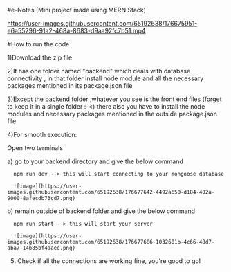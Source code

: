 
#e-Notes (Mini project made using MERN Stack)


https://user-images.githubusercontent.com/65192638/176675951-e6a55296-91a2-468a-8683-d9aa92fc7b51.mp4

#How to run the code

1)Download the zip file

2)It has one folder named "backend" which deals with database connectivity , in that folder install node module and all the necessary packages mentioned in its package.json file

3)Except the backend folder ,whatever you see is the front end files (forget to keep it in a single folder :-<) there also you have to install the node modules and necessary packages mentioned in the outside package.json file

4)For smooth execution:

   Open two terminals
   
   a) go to your backend directory and give the below command 
   
      npm run dev --> this will start connecting to your mongoose database
      
      ![image](https://user-images.githubusercontent.com/65192638/176677642-4492a650-d184-402a-9000-8afecdb73cd7.png)

   b) remain outside of backend folder and give the below command
   
      npm run start --> this will start your server
      
      ![image](https://user-images.githubusercontent.com/65192638/176677686-1032601b-4c66-48d7-aba7-14b85bf4aaee.png)

5) Check if all the connections are working fine, you're good to go!

